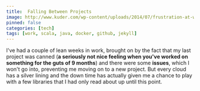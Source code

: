 ```yaml
---
title:  Falling Between Projects
image: http://www.kuder.com/wp-content/uploads/2014/07/frustration-at-work1-400x240.jpg
pinned: false
categories: [tech]
tags: [work, scala, java, docker, github, jekyll]
---
```


I've had a couple of lean weeks in work, brought on by the fact that my last project was canned (**a seriously not nice feeling when you've worked on something for the guts of 9 months**) and there were some __issues__, which I won't go into, preventing me moving on to a new project. But every cloud has a silver lining and the down time has actually given me a chance to play with a few libraries that I had only read about up until this point.
